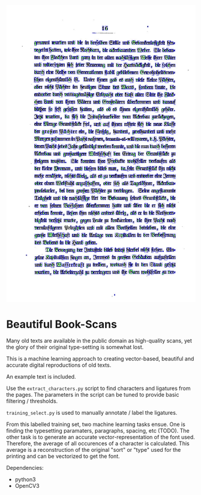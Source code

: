 !["example-page"](cover.jpg?raw=true)

# Beautiful Book-Scans

Many old texts are available in the public domain as high-quality scans, yet the glory of their original type-setting is somewhat lost.

This is a machine learning approach to creating vector-based, beautiful and accurate digital reproductions of old texts.

An example text is included.

Use the `extract_characters.py` script to find characters and ligatures from the pages. The parameters in the script can be tuned to provide basic filtering / thresholds.

`training_select.py` is used to manually annotate / label the ligatures.

From this labelled training set, two machine learning tasks ensue. One is finding the typesetting paramaters, paragraphs, spacing, etc (TODO). The other task is to generate an accurate vector-representation of the font used. Therefore, the average of all occurences of a character is calculated. This average is a reconstruction of the original "sort" or "type" used for the printing and can be vectorized to get the font.


Dependencies:
* python3
* OpenCV3
